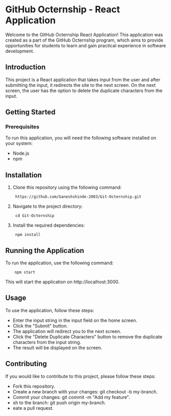 # GitHub Octernship - React Application
Welcome to the GitHub Octernship React Application! This application was created as a part of the GitHub Octernship program, which aims to provide opportunities for students to learn and gain practical experience in software development.

## Introduction
This project is a React application that takes input from the user and after submitting the input, it redirects the site to the next screen. On the next screen, the user has the option to delete the duplicate characters from the input.

## Getting Started
### Prerequisites
To run this application, you will need the following software installed on your system:

- Node.js
- npm

## Installation
1. Clone this repository using the following command:

        https://github.com/Ganeshshinde-2003/Git-Octernship.git
        
2. Navigate to the project directory:

        cd Git-Octernship
        
3. Install the required dependencies:   

        npm install


## Running the Application
To run the application, use the following command:

        npm start

This will start the application on http://localhost:3000.

## Usage
To use the application, follow these steps:

- Enter the input string in the input field on the home screen.
- Click the "Submit" button.
- The application will redirect you to the next screen.
- Click the "Delete Duplicate Characters" button to remove the duplicate characters from the input string.
- The result will be displayed on the screen.


## Contributing
If you would like to contribute to this project, please follow these steps:

- Fork this repository.
- Create a new branch with your changes: git checkout -b my-branch.
- Commit your changes: git commit -m "Add my feature".
- sh to the branch: git push origin my-branch.
- eate a pull request.

